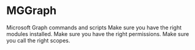 # MGGraph
Microsoft Graph commands and scripts
Make sure you have the right modules installed.
Make sure you have the right permissions.
Make sure you call the right scopes.
